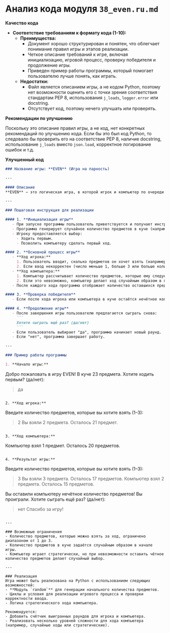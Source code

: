 # Анализ кода модуля `38_even.ru.md`

**Качество кода**

-   **Соответствие требованиям к формату кода (1-10):** 
    -  **Преимущества:**
        - Документ хорошо структурирован и понятен, что облегчает понимание правил игры и этапов реализации.
        - Четкое описание требований к игре, включая инициализацию, игровой процесс, проверку победителя и продолжение игры.
        - Приведен пример работы программы, который помогает пользователю лучше понять, как играть.
    -  **Недостатки:**
        - Файл является описанием игры, а не кодом Python, поэтому нет возможности оценить его с точки зрения соответствия стандартам PEP 8, использования `j_loads`, `logger.error` или docstring.
        - Отсутствует код, поэтому нечего улучшать или проверять.

**Рекомендации по улучшению**

Поскольку это описание правил игры, а не код, нет конкретных рекомендаций по улучшению кода. Если бы это был код Python, то следовало бы проверить его на соответствие PEP 8, наличие docstring, использование `j_loads` вместо `json.load`, корректное логирование ошибок и т.д.

**Улучшенный код**

```markdown
### Название игры: **EVEN** (Игра на парность)

---

#### Описание
**EVEN** — это логическая игра, в которой игрок и компьютер по очереди берут предметы из общей кучи. Цель игры — оставить противнику чётное количество предметов после своего хода. Тот, кто оставляет противнику нечётное количество предметов, проигрывает.

---

### Пошаговая инструкция для реализации

#### 1. **Инициализация игры**
   - При запуске программы пользователь приветствуется и получает инструкции.
   - Программа генерирует случайное количество предметов в куче (например, от 10 до 30).
   - Игроку предоставляется выбор:
     - Ходить первым.
     - Позволить компьютеру сделать первый ход.

#### 2. **Основной процесс игры**
   - **Ход игрока:**
     1. Пользователь вводит, сколько предметов он хочет взять (например, от 1 до 3).
     2. Если ввод некорректен (число меньше 1, больше 3 или больше количества предметов в куче), программа выводит сообщение об ошибке и запрашивает ввод снова.
   - **Ход компьютера:**
     1. Компьютер рассчитывает количество предметов, которые ему следует взять, чтобы оставить игроку чётное количество предметов.
     2. Если это невозможно, компьютер делает ход случайным образом в пределах правил (1–3 предмета).
   - После каждого хода программа отображает количество оставшихся предметов в куче.

#### 3. **Проверка победителя**
   - Если после хода игрока или компьютера в куче остаётся нечётное количество предметов, игра завершается, и победителем объявляется противник.

#### 4. **Продолжение игры**
   - После завершения игры пользователю предлагается сыграть снова:
     ```
     Хотите сыграть ещё раз? (да/нет)
     ```
   - Если пользователь выбирает "да", программа начинает новый раунд.
   - Если "нет", программа завершает работу.

---

### Пример работы программы

1. **Начало игры:**
   ```
   Добро пожаловать в игру EVEN!
   В куче 23 предмета.
   Хотите ходить первым? (да/нет):
   > да
   ```

2. **Ход игрока:**
   ```
   Введите количество предметов, которые вы хотите взять (1–3):
   > 2
   Вы взяли 2 предмета.
   Осталось 21 предмет.
   ```

3. **Ход компьютера:**
   ```
   Компьютер взял 1 предмет.
   Осталось 20 предметов.
   ```

4. **Результат игры:**
   ```
   Введите количество предметов, которые вы хотите взять (1–3):
   > 3
   Вы взяли 3 предмета.
   Осталось 17 предметов.
   Компьютер взял 2 предмета.
   Осталось 15 предметов.

   Вы оставили компьютеру нечётное количество предметов!
   Вы проиграли.
   Хотите сыграть ещё раз? (да/нет):
   > нет
   Спасибо за игру!
   ```

---

### Возможные ограничения
- Количество предметов, которые можно взять за ход, ограничено диапазоном от 1 до 3.
- Количество предметов в куче задаётся случайным образом в начале игры.
- Компьютер играет стратегически, но при невозможности оставить чётное количество предметов делает случайный выбор.

---

### Реализация
Игра может быть реализована на Python с использованием следующих возможностей:
- **Модуль `random`** для генерации начального количества предметов.
- Циклы и условия для реализации игрового процесса и проверки корректности ввода.
- Логика стратегического хода компьютера.

Рекомендуется:
- Добавить счётчик выигранных раундов для игрока и компьютера.
- Реализовать несколько уровней сложности для хода компьютера (например, случайные ходы или стратегические).
```